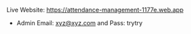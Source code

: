 Live Website: https://attendance-management-1177e.web.app

- Admin Email: xyz@xyz.com and Pass: trytry 